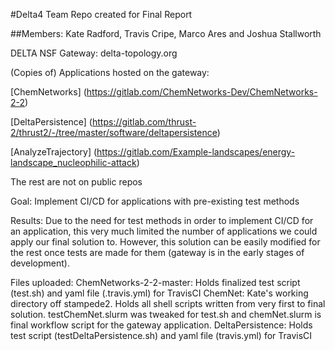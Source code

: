 #Delta4 Team Repo created for Final Report

##Members: Kate Radford, Travis Cripe, Marco Ares and Joshua Stallworth

DELTA NSF Gateway: delta-topology.org

(Copies of) Applications hosted on the gateway:

[ChemNetworks] (https://gitlab.com/ChemNetworks-Dev/ChemNetworks-2-2)

[DeltaPersistence] (https://gitlab.com/thrust-2/thrust2/-/tree/master/software/deltapersistence)

[AnalyzeTrajectory] (https://gitlab.com/Example-landscapes/energy-landscape_nucleophilic-attack)

The rest are not on public repos

Goal: Implement CI/CD for applications with pre-existing test methods

Results: Due to the need for test methods in order to implement CI/CD for an application, this very much limited
the number of applications we could apply our final solution to. However, this solution can be easily modified for
the rest once tests are made for them (gateway is in the early stages of development).

Files uploaded:
ChemNetworks-2-2-master: Holds finalized test script (test.sh) and yaml file (.travis.yml) for TravisCI
ChemNet: Kate's working directory off stampede2. Holds all shell scripts written from very first to final solution.
         testChemNet.slurm was tweaked for test.sh and chemNet.slurm is final workflow script for the gateway application.
DeltaPersistence: Holds test script (testDeltaPersistence.sh) and yaml file (travis.yml) for TravisCI
